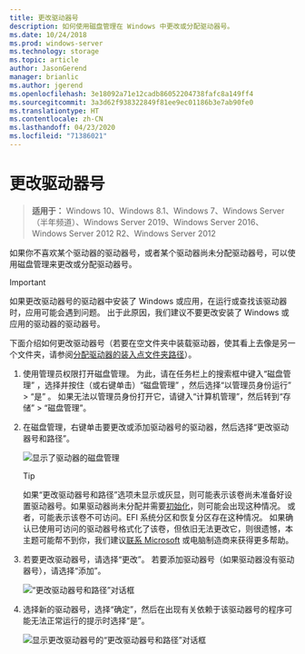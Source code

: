 ```yaml
---
title: 更改驱动器号
description: 如何使用磁盘管理在 Windows 中更改或分配驱动器号。
ms.date: 10/24/2018
ms.prod: windows-server
ms.technology: storage
ms.topic: article
author: JasonGerend
manager: brianlic
ms.author: jgerend
ms.openlocfilehash: 3e18092a71e12cadb86052204738fafc8a149ff4
ms.sourcegitcommit: 3a3d62f938322849f81ee9ec01186b3e7ab90fe0
ms.translationtype: HT
ms.contentlocale: zh-CN
ms.lasthandoff: 04/23/2020
ms.locfileid: "71386021"
---
```

# <a name="change-a-drive-letter"></a>更改驱动器号

> **适用于：** Windows 10、Windows 8.1、Windows 7、Windows Server（半年频道）、Windows Server 2019、Windows Server 2016、Windows Server 2012 R2、Windows Server 2012

如果你不喜欢某个驱动器的驱动器号，或者某个驱动器尚未分配驱动器号，可以使用磁盘管理来更改或分配驱动器号。

> [!IMPORTANT]
> 如果更改驱动器号的驱动器中安装了 Windows 或应用，在运行或查找该驱动器时，应用可能会遇到问题。 出于此原因，我们建议不要更改安装了 Windows 或应用的驱动器的驱动器号。

下面介绍如何更改驱动器号（若要在空文件夹中装载驱动器，使其看上去像是另一个文件夹，请参阅[分配驱动器的装入点文件夹路径](assign-a-mount-point-folder-path-to-a-drive.md)）。

1. 使用管理员权限打开磁盘管理。 
    为此，请在任务栏上的搜索框中键入“磁盘管理”  ，选择并按住（或右键单击）“磁盘管理”  ，然后选择“以管理员身份运行”   > “是”  。 如果无法以管理员身份打开它，请键入“计算机管理”，然后转到“存储” > “磁盘管理”。   
1. 在磁盘管理，右键单击要更改或添加驱动器号的驱动器，然后选择“更改驱动器号和路径”。 

    ![显示了驱动器的磁盘管理](media/change-drive-letter.png)
    > [!TIP]
    > 如果“更改驱动器号和路径”选项未显示或灰显，则可能表示该卷尚未准备好设置驱动器号。如果驱动器尚未分配并需要[初始化](initialize-new-disks.md)，则可能会出现这种情况。  或者，可能表示该卷不可访问。EFI 系统分区和恢复分区存在这种情况。 如果确认已使用可访问的驱动器号格式化了该卷，但依旧无法更改它，则很遗憾，本主题可能帮不到你，我们建议[联系 Microsoft](https://support.microsoft.com/contactus/) 或电脑制造商来获得更多帮助。

1. 若要更改驱动器号，请选择“更改”。  若要添加驱动器号（如果驱动器没有驱动器号），请选择“添加”。 

    ![“更改驱动器号和路径”对话框](media/change-drive-letter2.png)
1. 选择新的驱动器号，选择“确定”，然后在出现有关依赖于该驱动器号的程序可能无法正常运行的提示时选择“是”。  

    ![显示更改驱动器号的“更改驱动器号和路径”对话框](media/change-drive-letter3.png)